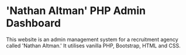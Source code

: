 # 'Nathan Altman' PHP Admin Dashboard
This website is an admin management system for a recruitment agency called 'Nathan Altman.' It utilises vanilla PHP, Bootstrap, HTML and CSS. 
